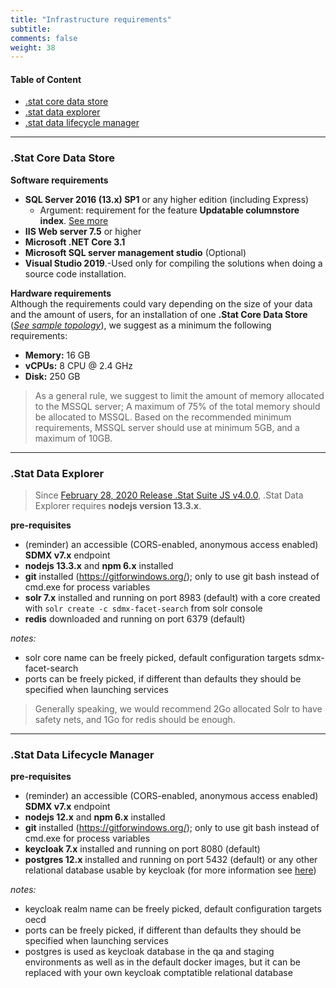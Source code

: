 ```yaml
---
title: "Infrastructure requirements"
subtitle: 
comments: false
weight: 38
---
```


#### Table of Content
- [.stat core data store](#stat-core-data-store)
- [.stat data explorer](#stat-data-explorer)
- [.stat data lifecycle manager](#stat-data-lifecycle-manager)

---

### .Stat Core Data Store
**Software requirements**

- **SQL Server 2016 (13.x) SP1** or any higher edition (including Express)
    - Argument: requirement for the feature **Updatable columnstore index**. [See more](https://docs.microsoft.com/en-us/sql/relational-databases/indexes/columnstore-indexes-what-s-new?view=sql-server-ver15) 
- **IIS Web server 7\.5** or higher
- **Microsoft .NET Core 3\.1**
- **Microsoft SQL server management studio** (Optional)
- **Visual Studio 2019**.-Used only for compiling the solutions when doing a source code installation.

**Hardware requirements**  
Although the requirements could vary depending on the size of your data and the amount of users, for an installation of one **.Stat Core Data Store** (*[See sample topology](https://sis-cc.gitlab.io/dotstatsuite-documentation/install-source-code/source-code/#example-of-topologies)*), we suggest as a minimum the following requirements:  

- **Memory:** 16 GB
- **vCPUs:** 8 CPU @ 2.4 GHz
- **Disk:** 250 GB         

> As a general rule, we suggest to limit the amount of memory allocated to the MSSQL server; A maximum of 75% of the total memory should be allocated to MSSQL.
> Based on the recommended minimum requirements, MSSQL server should use at minimum 5GB, and a maximum of 10GB.

---

### .Stat Data Explorer
> Since [February 28, 2020 Release .Stat Suite JS v4.0.0](https://sis-cc.gitlab.io/dotstatsuite-documentation/changelog/#february-28-2020), .Stat Data Explorer requires **nodejs version 13.3.x**.  

**pre-requisites**  

- (reminder) an accessible (CORS-enabled, anonymous access enabled) **SDMX v7.x** endpoint
- **nodejs 13.3.x** and **npm 6.x** installed
- **git** installed (https://gitforwindows.org/); only to use git bash instead of cmd.exe for process variables
- **solr 7.x** installed and running on port 8983 (default) with a core created with `solr create -c sdmx-facet-search` from solr console
- **redis** downloaded and running on port 6379 (default)

*notes:*  
- solr core name can be freely picked, default configuration targets sdmx-facet-search
- ports can be freely picked, if different than defaults they should be specified when launching services

> Generally speaking, we would recommend 2Go allocated Solr to have safety nets, and 1Go for redis should be enough.

---

### .Stat Data Lifecycle Manager
**pre-requisites**

- (reminder) an accessible (CORS-enabled, anonymous access enabled) **SDMX v7.x** endpoint
- **nodejs 12.x** and **npm 6.x** installed
- **git** installed (https://gitforwindows.org/); only to use git bash instead of cmd.exe for process variables
- **keycloak 7.x** installed and running on port 8080 (default)
- **postgres 12.x** installed and running on port 5432 (default) or any other relational database usable by keycloak (for more information see [here](https://www.keycloak.org/docs/4.8/server_installation/#_database))

*notes:*

- keycloak realm name can be freely picked, default configuration targets oecd
- ports can be freely picked, if different than defaults they should be specified when launching services
- postgres is used as keycloak database in the qa and staging environments as well as in the default docker images, but it can be replaced with your own keycloak comptatible relational database

